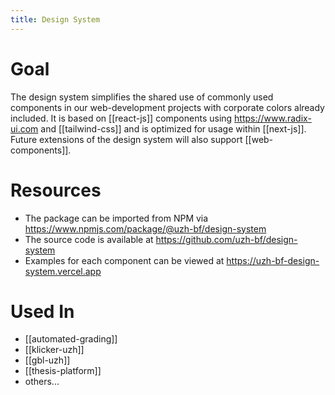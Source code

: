 ```yaml
---
title: Design System
---
```


# Goal

The design system simplifies the shared use of commonly used components in our web-development projects with corporate colors already included. It is based on [[react-js]] components using https://www.radix-ui.com and [[tailwind-css]] and is optimized for usage within [[next-js]]. Future extensions of the design system will also support [[web-components]].

# Resources

- The package can be imported from NPM via https://www.npmjs.com/package/@uzh-bf/design-system
- The source code is available at https://github.com/uzh-bf/design-system
- Examples for each component can be viewed at https://uzh-bf-design-system.vercel.app

# Used In

- [[automated-grading]]
- [[klicker-uzh]]
- [[gbl-uzh]]
- [[thesis-platform]]
- others...
